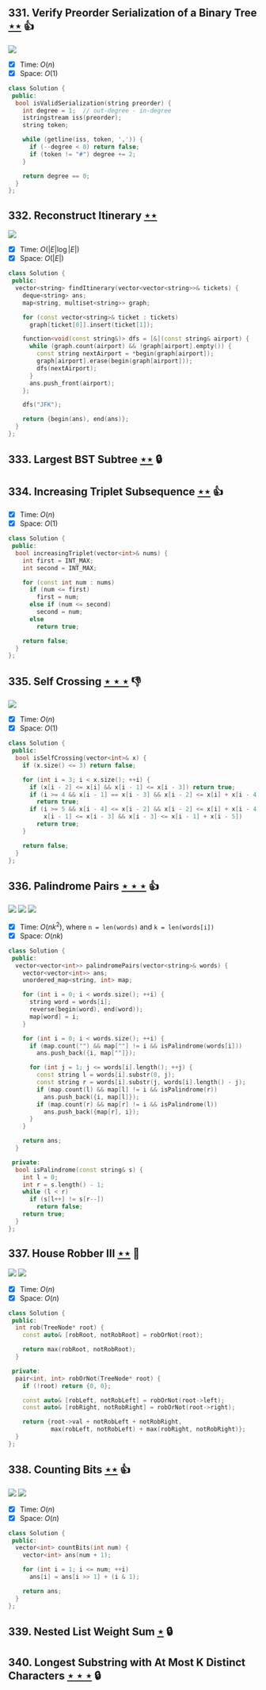 ## 331. Verify Preorder Serialization of a Binary Tree [$\star\star$](https://leetcode.com/problems/verify-preorder-serialization-of-a-binary-tree) :thumbsup:

![](https://img.shields.io/badge/-Stack-E2943B.svg?style=flat-square)

- [x] Time: $O(n)$
- [x] Space: $O(1)$

```cpp
class Solution {
 public:
  bool isValidSerialization(string preorder) {
    int degree = 1;  // out-degree - in-degree
    istringstream iss(preorder);
    string token;

    while (getline(iss, token, ',')) {
      if (--degree < 0) return false;
      if (token != "#") degree += 2;
    }

    return degree == 0;
  }
};
```

## 332. Reconstruct Itinerary [$\star\star$](https://leetcode.com/problems/reconstruct-itinerary)

![](https://img.shields.io/badge/-Depth%20First%20Search-86C166.svg?style=flat-square)

- [x] Time: $O(|E|\log |E|)$
- [x] Space: $O(|E|)$

```cpp
class Solution {
 public:
  vector<string> findItinerary(vector<vector<string>>& tickets) {
    deque<string> ans;
    map<string, multiset<string>> graph;

    for (const vector<string>& ticket : tickets)
      graph[ticket[0]].insert(ticket[1]);

    function<void(const string&)> dfs = [&](const string& airport) {
      while (graph.count(airport) && !graph[airport].empty()) {
        const string nextAirport = *begin(graph[airport]);
        graph[airport].erase(begin(graph[airport]));
        dfs(nextAirport);
      }
      ans.push_front(airport);
    };

    dfs("JFK");

    return {begin(ans), end(ans)};
  }
};
```

## 333. Largest BST Subtree [$\star\star$](https://leetcode.com/problems/largest-bst-subtree) 🔒

## 334. Increasing Triplet Subsequence [$\star\star$](https://leetcode.com/problems/increasing-triplet-subsequence) :thumbsup:

- [x] Time: $O(n)$
- [x] Space: $O(1)$

```cpp
class Solution {
 public:
  bool increasingTriplet(vector<int>& nums) {
    int first = INT_MAX;
    int second = INT_MAX;

    for (const int num : nums)
      if (num <= first)
        first = num;
      else if (num <= second)
        second = num;
      else
        return true;

    return false;
  }
};
```

## 335. Self Crossing [$\star\star\star$](https://leetcode.com/problems/self-crossing) :thumbsdown:

![](https://img.shields.io/badge/-Math-434343.svg?style=flat-square)

- [x] Time: $O(n)$
- [x] Space: $O(1)$

```cpp
class Solution {
 public:
  bool isSelfCrossing(vector<int>& x) {
    if (x.size() <= 3) return false;

    for (int i = 3; i < x.size(); ++i) {
      if (x[i - 2] <= x[i] && x[i - 1] <= x[i - 3]) return true;
      if (i >= 4 && x[i - 1] == x[i - 3] && x[i - 2] <= x[i] + x[i - 4])
        return true;
      if (i >= 5 && x[i - 4] <= x[i - 2] && x[i - 2] <= x[i] + x[i - 4] &&
          x[i - 1] <= x[i - 3] && x[i - 3] <= x[i - 1] + x[i - 5])
        return true;
    }

    return false;
  }
};
```

## 336. Palindrome Pairs [$\star\star\star$](https://leetcode.com/problems/palindrome-pairs) :thumbsup:

![](https://img.shields.io/badge/-Hash%20Table-7BA23F.svg?style=flat-square) ![](https://img.shields.io/badge/-String-60373E.svg?style=flat-square) ![](https://img.shields.io/badge/-Trie-A5A051.svg?style=flat-square)

- [x] Time: $O(nk^2)$, where `n = len(words)` and `k = len(words[i])`
- [x] Space: $O(nk)$

```cpp
class Solution {
 public:
  vector<vector<int>> palindromePairs(vector<string>& words) {
    vector<vector<int>> ans;
    unordered_map<string, int> map;

    for (int i = 0; i < words.size(); ++i) {
      string word = words[i];
      reverse(begin(word), end(word));
      map[word] = i;
    }

    for (int i = 0; i < words.size(); ++i) {
      if (map.count("") && map[""] != i && isPalindrome(words[i]))
        ans.push_back({i, map[""]});

      for (int j = 1; j <= words[i].length(); ++j) {
        const string l = words[i].substr(0, j);
        const string r = words[i].substr(j, words[i].length() - j);
        if (map.count(l) && map[l] != i && isPalindrome(r))
          ans.push_back({i, map[l]});
        if (map.count(r) && map[r] != i && isPalindrome(l))
          ans.push_back({map[r], i});
      }
    }

    return ans;
  }

 private:
  bool isPalindrome(const string& s) {
    int l = 0;
    int r = s.length() - 1;
    while (l < r)
      if (s[l++] != s[r--])
        return false;
    return true;
  }
};
```

## 337. House Robber III [$\star\star$](https://leetcode.com/problems/house-robber-iii) :muscle:

![](https://img.shields.io/badge/-Depth%20First%20Search-86C166.svg?style=flat-square) ![](https://img.shields.io/badge/-Tree-227D51.svg?style=flat-square)

- [x] Time: $O(n)$
- [x] Space: $O(n)$

```cpp
class Solution {
 public:
  int rob(TreeNode* root) {
    const auto& [robRoot, notRobRoot] = robOrNot(root);

    return max(robRoot, notRobRoot);
  }

 private:
  pair<int, int> robOrNot(TreeNode* root) {
    if (!root) return {0, 0};

    const auto& [robLeft, notRobLeft] = robOrNot(root->left);
    const auto& [robRight, notRobRight] = robOrNot(root->right);

    return {root->val + notRobLeft + notRobRight,
            max(robLeft, notRobLeft) + max(robRight, notRobRight)};
  }
};
```

## 338. Counting Bits [$\star\star$](https://leetcode.com/problems/counting-bits) :thumbsup:

![](https://img.shields.io/badge/-Bit%20Manipulation-A36336.svg?style=flat-square) ![](https://img.shields.io/badge/-Dynamic%20Programming-113285.svg?style=flat-square)

- [x] Time: $O(n)$
- [x] Space: $O(n)$

```cpp
class Solution {
 public:
  vector<int> countBits(int num) {
    vector<int> ans(num + 1);

    for (int i = 1; i <= num; ++i)
      ans[i] = ans[i >> 1] + (i & 1);

    return ans;
  }
};
```

## 339. Nested List Weight Sum [$\star$](https://leetcode.com/problems/nested-list-weight-sum) 🔒

## 340. Longest Substring with At Most K Distinct Characters [$\star\star\star$](https://leetcode.com/problems/longest-substring-with-at-most-k-distinct-characters) 🔒
